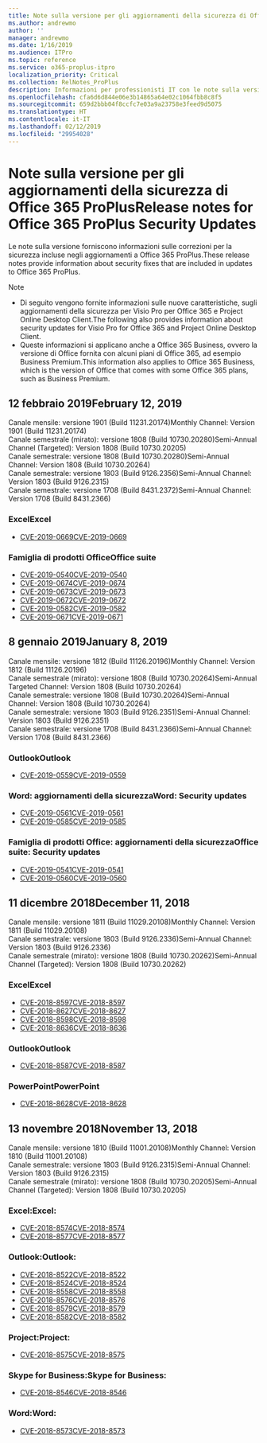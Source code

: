 ```yaml
---
title: Note sulla versione per gli aggiornamenti della sicurezza di Office 365 ProPlus
ms.author: andrewmo
author: ''
manager: andrewmo
ms.date: 1/16/2019
ms.audience: ITPro
ms.topic: reference
ms.service: o365-proplus-itpro
localization_priority: Critical
ms.collection: RelNotes_ProPlus
description: Informazioni per professionisti IT con le note sulla versione gli aggiornamenti della sicurezza di Office 365 ProPlus
ms.openlocfilehash: cfa6d6d844e06e3b14865a64e02c1064fbb8c8f5
ms.sourcegitcommit: 659d2bbb04f8ccfc7e03a9a23758e3feed9d5075
ms.translationtype: HT
ms.contentlocale: it-IT
ms.lasthandoff: 02/12/2019
ms.locfileid: "29954028"
---
```

# <a name="release-notes-for-office-365-proplus-security-updates"></a><span data-ttu-id="8d9fb-103">Note sulla versione per gli aggiornamenti della sicurezza di Office 365 ProPlus</span><span class="sxs-lookup"><span data-stu-id="8d9fb-103">Release notes for Office 365 ProPlus Security Updates</span></span>

<span data-ttu-id="8d9fb-104">Le note sulla versione forniscono informazioni sulle correzioni per la sicurezza incluse negli aggiornamenti a Office 365 ProPlus.</span><span class="sxs-lookup"><span data-stu-id="8d9fb-104">These release notes provide information about security fixes that are included in updates to Office 365 ProPlus.</span></span>
 
> [!NOTE]
> - <span data-ttu-id="8d9fb-105">Di seguito vengono fornite informazioni sulle nuove caratteristiche, sugli aggiornamenti della sicurezza per Visio Pro per Office 365 e Project Online Desktop Client.</span><span class="sxs-lookup"><span data-stu-id="8d9fb-105">The following also provides information about security updates for Visio Pro for Office 365 and Project Online Desktop Client.</span></span>
> - <span data-ttu-id="8d9fb-106">Queste informazioni si applicano anche a Office 365 Business, ovvero la versione di Office fornita con alcuni piani di Office 365, ad esempio Business Premium.</span><span class="sxs-lookup"><span data-stu-id="8d9fb-106">This information also applies to Office 365 Business, which is the version of Office that comes with some Office 365 plans, such as Business Premium.</span></span>
## <a name="february-12-2019"></a><span data-ttu-id="8d9fb-107">12 febbraio 2019</span><span class="sxs-lookup"><span data-stu-id="8d9fb-107">February 12, 2019</span></span>
<span data-ttu-id="8d9fb-108">Canale mensile: versione 1901 (Build 11231.20174)</span><span class="sxs-lookup"><span data-stu-id="8d9fb-108">Monthly Channel: Version 1901 (Build 11231.20174)</span></span>  
<span data-ttu-id="8d9fb-109">Canale semestrale (mirato): versione 1808 (Build 10730.20280)</span><span class="sxs-lookup"><span data-stu-id="8d9fb-109">Semi-Annual Channel (Targeted): Version 1808 (Build 10730.20205)</span></span>   
<span data-ttu-id="8d9fb-110">Canale semestrale: versione 1808 (Build 10730.20280)</span><span class="sxs-lookup"><span data-stu-id="8d9fb-110">Semi-Annual Channel: Version 1808 (Build 10730.20264)</span></span>  
<span data-ttu-id="8d9fb-111">Canale semestrale: versione 1803 (Build 9126.2356)</span><span class="sxs-lookup"><span data-stu-id="8d9fb-111">Semi-Annual Channel: Version 1803 (Build 9126.2315)</span></span>  
<span data-ttu-id="8d9fb-112">Canale semestrale: versione 1708 (Build 8431.2372)</span><span class="sxs-lookup"><span data-stu-id="8d9fb-112">Semi-Annual Channel: Version 1708 (Build 8431.2366)</span></span>  


### <a name="excel"></a><span data-ttu-id="8d9fb-113">Excel</span><span class="sxs-lookup"><span data-stu-id="8d9fb-113">Excel</span></span>

-   [<span data-ttu-id="8d9fb-114">CVE-2019-0669</span><span class="sxs-lookup"><span data-stu-id="8d9fb-114">CVE-2019-0669</span></span>](https://portal.msrc.microsoft.com/it-IT/security-guidance/advisory/CVE-2019-0669)

### <a name="office-suite"></a><span data-ttu-id="8d9fb-115">Famiglia di prodotti Office</span><span class="sxs-lookup"><span data-stu-id="8d9fb-115">Office suite</span></span>

-   [<span data-ttu-id="8d9fb-116">CVE-2019-0540</span><span class="sxs-lookup"><span data-stu-id="8d9fb-116">CVE-2019-0540</span></span>](https://portal.msrc.microsoft.com/it-IT/security-guidance/advisory/CVE-2019-0540)
-   [<span data-ttu-id="8d9fb-117">CVE-2019-0674</span><span class="sxs-lookup"><span data-stu-id="8d9fb-117">CVE-2019-0674</span></span>](https://portal.msrc.microsoft.com/it-IT/security-guidance/advisory/CVE-2019-0674)
-   [<span data-ttu-id="8d9fb-118">CVE-2019-0673</span><span class="sxs-lookup"><span data-stu-id="8d9fb-118">CVE-2019-0673</span></span>](https://portal.msrc.microsoft.com/it-IT/security-guidance/advisory/CVE-2019-0673)
-   [<span data-ttu-id="8d9fb-119">CVE-2019-0672</span><span class="sxs-lookup"><span data-stu-id="8d9fb-119">CVE-2019-0672</span></span>](https://portal.msrc.microsoft.com/it-IT/security-guidance/advisory/CVE-2019-0672)
-   [<span data-ttu-id="8d9fb-120">CVE-2019-0582</span><span class="sxs-lookup"><span data-stu-id="8d9fb-120">CVE-2019-0582</span></span>](https://portal.msrc.microsoft.com/it-IT/security-guidance/advisory/CVE-2019-0582)
-   [<span data-ttu-id="8d9fb-121">CVE-2019-0671</span><span class="sxs-lookup"><span data-stu-id="8d9fb-121">CVE-2019-0671</span></span>](https://portal.msrc.microsoft.com/it-IT/security-guidance/advisory/CVE-2019-0671)

## <a name="january-8-2019"></a><span data-ttu-id="8d9fb-122">8 gennaio 2019</span><span class="sxs-lookup"><span data-stu-id="8d9fb-122">January 8, 2019</span></span>

<span data-ttu-id="8d9fb-123">Canale mensile: versione 1812 (Build 11126.20196)</span><span class="sxs-lookup"><span data-stu-id="8d9fb-123">Monthly Channel: Version 1812 (Build 11126.20196)</span></span>  
<span data-ttu-id="8d9fb-124">Canale semestrale (mirato): versione 1808 (Build 10730.20264)</span><span class="sxs-lookup"><span data-stu-id="8d9fb-124">Semi-Annual Targeted Channel: Version 1808 (Build 10730.20264)</span></span>  
<span data-ttu-id="8d9fb-125">Canale semestrale: versione 1808 (Build 10730.20264)</span><span class="sxs-lookup"><span data-stu-id="8d9fb-125">Semi-Annual Channel: Version 1808 (Build 10730.20264)</span></span>  
<span data-ttu-id="8d9fb-126">Canale semestrale: versione 1803 (Build 9126.2351)</span><span class="sxs-lookup"><span data-stu-id="8d9fb-126">Semi-Annual Channel: Version 1803 (Build 9126.2351)</span></span>  
<span data-ttu-id="8d9fb-127">Canale semestrale: versione 1708 (Build 8431.2366)</span><span class="sxs-lookup"><span data-stu-id="8d9fb-127">Semi-Annual Channel: Version 1708 (Build 8431.2366)</span></span>  


### <a name="outlook"></a><span data-ttu-id="8d9fb-128">Outlook</span><span class="sxs-lookup"><span data-stu-id="8d9fb-128">Outlook</span></span>
-   [<span data-ttu-id="8d9fb-129">CVE-2019-0559</span><span class="sxs-lookup"><span data-stu-id="8d9fb-129">CVE-2019-0559</span></span>](https://portal.msrc.microsoft.com/it-IT/security-guidance/advisory/CVE-2019-0559)

### <a name="word-security-updates"></a><span data-ttu-id="8d9fb-130">Word: aggiornamenti della sicurezza</span><span class="sxs-lookup"><span data-stu-id="8d9fb-130">Word: Security updates</span></span> 
-   [<span data-ttu-id="8d9fb-131">CVE-2019-0561</span><span class="sxs-lookup"><span data-stu-id="8d9fb-131">CVE-2019-0561</span></span>](https://portal.msrc.microsoft.com/it-IT/security-guidance/advisory/CVE-2019-0561)
-   [<span data-ttu-id="8d9fb-132">CVE-2019-0585</span><span class="sxs-lookup"><span data-stu-id="8d9fb-132">CVE-2019-0585</span></span>](https://portal.msrc.microsoft.com/it-IT/security-guidance/advisory/CVE-2019-0585) 
 
### <a name="office-suite-security-updates"></a><span data-ttu-id="8d9fb-133">Famiglia di prodotti Office: aggiornamenti della sicurezza</span><span class="sxs-lookup"><span data-stu-id="8d9fb-133">Office suite: Security updates</span></span> 
-   [<span data-ttu-id="8d9fb-134">CVE-2019-0541</span><span class="sxs-lookup"><span data-stu-id="8d9fb-134">CVE-2019-0541</span></span>](https://portal.msrc.microsoft.com/it-IT/security-guidance/advisory/CVE-2019-0541)
-   [<span data-ttu-id="8d9fb-135">CVE-2019-0560</span><span class="sxs-lookup"><span data-stu-id="8d9fb-135">CVE-2019-0560</span></span>](https://portal.msrc.microsoft.com/it-IT/security-guidance/advisory/CVE-2019-0560)

## <a name="december-11-2018"></a><span data-ttu-id="8d9fb-136">11 dicembre 2018</span><span class="sxs-lookup"><span data-stu-id="8d9fb-136">December 11, 2018</span></span>
<span data-ttu-id="8d9fb-137">Canale mensile: versione 1811 (Build 11029.20108)</span><span class="sxs-lookup"><span data-stu-id="8d9fb-137">Monthly Channel: Version 1811 (Build 11029.20108)</span></span>  
<span data-ttu-id="8d9fb-138">Canale semestrale: versione 1803 (Build 9126.2336)</span><span class="sxs-lookup"><span data-stu-id="8d9fb-138">Semi-Annual Channel: Version 1803 (Build 9126.2336)</span></span>  
<span data-ttu-id="8d9fb-139">Canale semestrale (mirato): versione 1808 (Build 10730.20262)</span><span class="sxs-lookup"><span data-stu-id="8d9fb-139">Semi-Annual Channel (Targeted): Version 1808 (Build 10730.20262)</span></span>  

### <a name="excel"></a><span data-ttu-id="8d9fb-140">Excel</span><span class="sxs-lookup"><span data-stu-id="8d9fb-140">Excel</span></span>

-   [<span data-ttu-id="8d9fb-141">CVE-2018-8597</span><span class="sxs-lookup"><span data-stu-id="8d9fb-141">CVE-2018-8597</span></span>](https://portal.msrc.microsoft.com/it-IT/security-guidance/advisory/CVE-2018-8597)
-   [<span data-ttu-id="8d9fb-142">CVE-2018-8627</span><span class="sxs-lookup"><span data-stu-id="8d9fb-142">CVE-2018-8627</span></span>](https://portal.msrc.microsoft.com/it-IT/security-guidance/advisory/CVE-2018-8627)
-   [<span data-ttu-id="8d9fb-143">CVE-2018-8598</span><span class="sxs-lookup"><span data-stu-id="8d9fb-143">CVE-2018-8598</span></span>](https://portal.msrc.microsoft.com/it-IT/security-guidance/advisory/CVE-2018-8598)
-   [<span data-ttu-id="8d9fb-144">CVE-2018-8636</span><span class="sxs-lookup"><span data-stu-id="8d9fb-144">CVE-2018-8636</span></span>](https://portal.msrc.microsoft.com/it-IT/security-guidance/advisory/CVE-2018-8636)

### <a name="outlook"></a><span data-ttu-id="8d9fb-145">Outlook</span><span class="sxs-lookup"><span data-stu-id="8d9fb-145">Outlook</span></span>

-   [<span data-ttu-id="8d9fb-146">CVE-2018-8587</span><span class="sxs-lookup"><span data-stu-id="8d9fb-146">CVE-2018-8587</span></span>](https://portal.msrc.microsoft.com/it-IT/security-guidance/advisory/CVE-2018-8587)

### <a name="powerpoint"></a><span data-ttu-id="8d9fb-147">PowerPoint</span><span class="sxs-lookup"><span data-stu-id="8d9fb-147">PowerPoint</span></span>

-   [<span data-ttu-id="8d9fb-148">CVE-2018-8628</span><span class="sxs-lookup"><span data-stu-id="8d9fb-148">CVE-2018-8628</span></span>](https://portal.msrc.microsoft.com/it-IT/security-guidance/advisory/CVE-2018-8628)

## <a name="november-13-2018"></a><span data-ttu-id="8d9fb-149">13 novembre 2018</span><span class="sxs-lookup"><span data-stu-id="8d9fb-149">November 13, 2018</span></span>
<span data-ttu-id="8d9fb-150">Canale mensile: versione 1810 (Build 11001.20108)</span><span class="sxs-lookup"><span data-stu-id="8d9fb-150">Monthly Channel: Version 1810 (Build 11001.20108)</span></span>  
<span data-ttu-id="8d9fb-151">Canale semestrale: versione 1803 (Build 9126.2315)</span><span class="sxs-lookup"><span data-stu-id="8d9fb-151">Semi-Annual Channel: Version 1803 (Build 9126.2315)</span></span>  
<span data-ttu-id="8d9fb-152">Canale semestrale (mirato): versione 1808 (Build 10730.20205)</span><span class="sxs-lookup"><span data-stu-id="8d9fb-152">Semi-Annual Channel (Targeted): Version 1808 (Build 10730.20205)</span></span>  

### <a name="excel"></a><span data-ttu-id="8d9fb-153">Excel:</span><span class="sxs-lookup"><span data-stu-id="8d9fb-153">Excel:</span></span>

-   [<span data-ttu-id="8d9fb-154">CVE-2018-8574</span><span class="sxs-lookup"><span data-stu-id="8d9fb-154">CVE-2018-8574</span></span>](https://portal.msrc.microsoft.com/it-IT/security-guidance/advisory/CVE-2018-8574)
-   [<span data-ttu-id="8d9fb-155">CVE-2018-8577</span><span class="sxs-lookup"><span data-stu-id="8d9fb-155">CVE-2018-8577</span></span>](https://portal.msrc.microsoft.com/it-IT/security-guidance/advisory/CVE-2018-8577)

### <a name="outlook"></a><span data-ttu-id="8d9fb-156">Outlook:</span><span class="sxs-lookup"><span data-stu-id="8d9fb-156">Outlook:</span></span>

-   [<span data-ttu-id="8d9fb-157">CVE-2018-8522</span><span class="sxs-lookup"><span data-stu-id="8d9fb-157">CVE-2018-8522</span></span>](https://portal.msrc.microsoft.com/it-IT/security-guidance/advisory/CVE-2018-8522)
-   [<span data-ttu-id="8d9fb-158">CVE-2018-8524</span><span class="sxs-lookup"><span data-stu-id="8d9fb-158">CVE-2018-8524</span></span>](https://portal.msrc.microsoft.com/it-IT/security-guidance/advisory/CVE-2018-8524)
-   [<span data-ttu-id="8d9fb-159">CVE-2018-8558</span><span class="sxs-lookup"><span data-stu-id="8d9fb-159">CVE-2018-8558</span></span>](https://portal.msrc.microsoft.com/it-IT/security-guidance/advisory/CVE-2018-8558)
-   [<span data-ttu-id="8d9fb-160">CVE-2018-8576</span><span class="sxs-lookup"><span data-stu-id="8d9fb-160">CVE-2018-8576</span></span>](https://portal.msrc.microsoft.com/it-IT/security-guidance/advisory/CVE-2018-8576)
-   [<span data-ttu-id="8d9fb-161">CVE-2018-8579</span><span class="sxs-lookup"><span data-stu-id="8d9fb-161">CVE-2018-8579</span></span>](https://portal.msrc.microsoft.com/it-IT/security-guidance/advisory/CVE-2018-8579)
-   [<span data-ttu-id="8d9fb-162">CVE-2018-8582</span><span class="sxs-lookup"><span data-stu-id="8d9fb-162">CVE-2018-8582</span></span>](https://portal.msrc.microsoft.com/it-IT/security-guidance/advisory/CVE-2018-8582)

### <a name="project"></a><span data-ttu-id="8d9fb-163">Project:</span><span class="sxs-lookup"><span data-stu-id="8d9fb-163">Project:</span></span>

-   [<span data-ttu-id="8d9fb-164">CVE-2018-8575</span><span class="sxs-lookup"><span data-stu-id="8d9fb-164">CVE-2018-8575</span></span>](https://portal.msrc.microsoft.com/it-IT/security-guidance/advisory/CVE-2018-8575)

### <a name="skype-for-business"></a><span data-ttu-id="8d9fb-165">Skype for Business:</span><span class="sxs-lookup"><span data-stu-id="8d9fb-165">Skype for Business:</span></span>

-   [<span data-ttu-id="8d9fb-166">CVE-2018-8546</span><span class="sxs-lookup"><span data-stu-id="8d9fb-166">CVE-2018-8546</span></span>](https://portal.msrc.microsoft.com/it-IT/security-guidance/advisory/CVE-2018-8546)

### <a name="word"></a><span data-ttu-id="8d9fb-167">Word:</span><span class="sxs-lookup"><span data-stu-id="8d9fb-167">Word:</span></span>

-   [<span data-ttu-id="8d9fb-168">CVE-2018-8573</span><span class="sxs-lookup"><span data-stu-id="8d9fb-168">CVE-2018-8573</span></span>](https://portal.msrc.microsoft.com/it-IT/security-guidance/advisory/CVE-2018-8573)